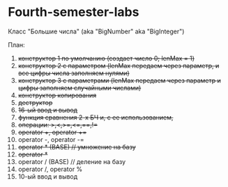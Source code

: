 # Fourth-semester-labs
Класс "Большие числа" (aka "BigNumber" aka "BigInteger")

План:

1. ~~конструктор 1 по умолчанию (создает число 0; lenMax = 1)~~
2. ~~конструктор 2 с параметром (lenMax передаем через параметр, и все цифры числа заполняем нулями)~~
3. ~~конструктор 3 с параметрами (lenMax передаем через параметр и цифры заполняем случайными числами)~~
4. ~~конструктор копирования~~
5. ~~деструктор~~
6. ~~16-ый ввод и вывод~~
7. ~~функция сравнения 2-х БЧ и, с ее использованием,~~
8. ~~операции: >,<,>=,<=,==,!=~~
9. ~~operator +, operator +=~~
10. operator -, operator -=
11. ~~operator * (BASE) // умножение на базу~~
12. ~~operator *~~
13. operator / (BASE) // деление на базу
14. operator /, operator %
15. 10-ый ввод и вывод
